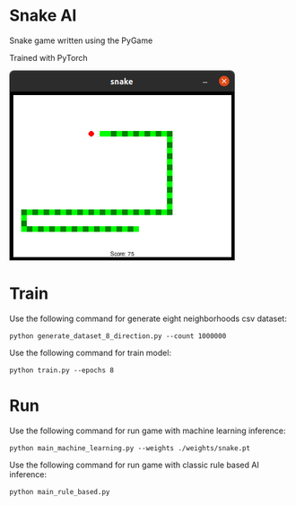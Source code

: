 # Snake AI
Snake game written using the PyGame 

Trained with PyTorch

![model arch](Screenshot.png)


# Train
Use the following command for generate eight neighborhoods csv dataset:

```
python generate_dataset_8_direction.py --count 1000000
```

Use the following command for train model:

```
python train.py --epochs 8
```


# Run
Use the following command for run game with machine learning inference:

```
python main_machine_learning.py --weights ./weights/snake.pt
```

Use the following command for run game with classic rule based AI inference:

```
python main_rule_based.py
```
